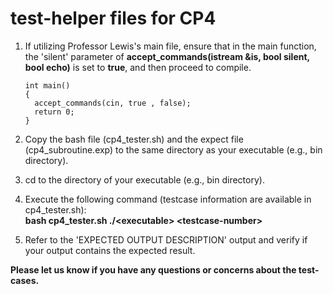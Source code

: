 # test-helper files for CP4

1. If utilizing Professor Lewis's main file, ensure that in the main function, the 'silent' parameter of **accept_commands(istream &is, bool silent, bool echo)** is set to **true**, and then proceed to compile.
    ```
    int main()
    {
      accept_commands(cin, true , false);
      return 0;
    }
    ```
    
2. Copy the bash file (cp4_tester.sh) and the expect file (cp4_subroutine.exp) to the same directory as your executable (e.g., bin directory).

3. cd to the directory of your executable (e.g., bin directory).

4. Execute the following command (testcase information are available in cp4_tester.sh):  
    **bash cp4_tester.sh ./&lt;executable&gt; &lt;testcase-number&gt;**

5. Refer to the 'EXPECTED OUTPUT DESCRIPTION' output and verify if your output contains the expected result.



**Please let us know if you have any questions or concerns about the test-cases.**

